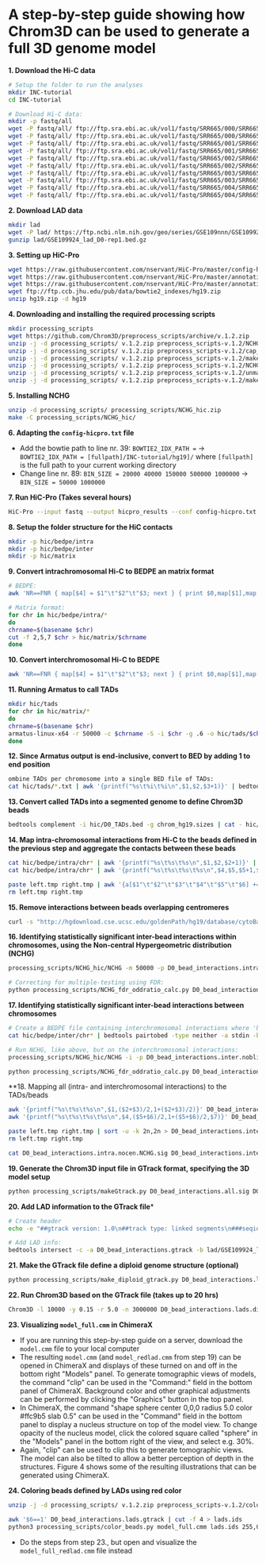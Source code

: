 # A step-by-step guide showing how Chrom3D can be used to generate a full 3D genome model
**1.  Download the Hi-C data**
```bash
# Setup the folder to run the analyses
mkdir INC-tutorial
cd INC-tutorial

# Download Hi-C data:
mkdir -p fastq/all
wget -P fastq/all/ ftp://ftp.sra.ebi.ac.uk/vol1/fastq/SRR665/000/SRR6657510/SRR6657510_1.fastq.gz
wget -P fastq/all/ ftp://ftp.sra.ebi.ac.uk/vol1/fastq/SRR665/000/SRR6657510/SRR6657510_2.fastq.gz
wget -P fastq/all/ ftp://ftp.sra.ebi.ac.uk/vol1/fastq/SRR665/001/SRR6657511/SRR6657511_1.fastq.gz
wget -P fastq/all/ ftp://ftp.sra.ebi.ac.uk/vol1/fastq/SRR665/001/SRR6657511/SRR6657511_2.fastq.gz
wget -P fastq/all/ ftp://ftp.sra.ebi.ac.uk/vol1/fastq/SRR665/002/SRR6657512/SRR6657512_1.fastq.gz
wget -P fastq/all/ ftp://ftp.sra.ebi.ac.uk/vol1/fastq/SRR665/002/SRR6657512/SRR6657512_2.fastq.gz
wget -P fastq/all/ ftp://ftp.sra.ebi.ac.uk/vol1/fastq/SRR665/003/SRR6657513/SRR6657513_1.fastq.gz
wget -P fastq/all/ ftp://ftp.sra.ebi.ac.uk/vol1/fastq/SRR665/003/SRR6657513/SRR6657513_2.fastq.gz
wget -P fastq/all/ ftp://ftp.sra.ebi.ac.uk/vol1/fastq/SRR665/004/SRR6657514/SRR6657514_1.fastq.gz
wget -P fastq/all/ ftp://ftp.sra.ebi.ac.uk/vol1/fastq/SRR665/004/SRR6657514/SRR6657514_2.fastq.gz
```

**2. Download LAD data**
```bash
mkdir lad
wget -P lad/ https://ftp.ncbi.nlm.nih.gov/geo/series/GSE109nnn/GSE109924/suppl/GSE109924_lad_D0-rep1.bed.gz
gunzip lad/GSE109924_lad_D0-rep1.bed.gz
```

**3. Setting up HiC-Pro**
```bash
wget https://raw.githubusercontent.com/nservant/HiC-Pro/master/config-hicpro.txt
wget https://raw.githubusercontent.com/nservant/HiC-Pro/master/annotation/chrom_hg19.sizes
wget https://raw.githubusercontent.com/nservant/HiC-Pro/master/annotation/HindIII_resfrag_hg19.bed
wget ftp://ftp.ccb.jhu.edu/pub/data/bowtie2_indexes/hg19.zip
unzip hg19.zip -d hg19
```

**4. Downloading and installing the required processing scripts**
```bash
mkdir processing_scripts
wget https://github.com/Chrom3D/preprocess_scripts/archive/v.1.2.zip
unzip -j -d processing_scripts/ v.1.2.zip preprocess_scripts-v.1.2/NCHG_hic.zip
unzip -j -d processing_scripts/ v.1.2.zip preprocess_scripts-v.1.2/cap_chr_end.py
unzip -j -d processing_scripts/ v.1.2.zip preprocess_scripts-v.1.2/make_diploid_gtrack.py
unzip -j -d processing_scripts/ v.1.2.zip preprocess_scripts-v.1.2/NCHG_fdr_oddratio_calc.py
unzip -j -d processing_scripts/ v.1.2.zip preprocess_scripts-v.1.2/unmappable_blacklist.bed
unzip -j -d processing_scripts/ v.1.2.zip preprocess_scripts-v.1.2/makeGtrack.py
```

**5. Installing NCHG**
```bash
unzip -d processing_scripts/ processing_scripts/NCHG_hic.zip
make -C processing_scripts/NCHG_hic/
```

**6. Adapting the `config-hicpro.txt` file**
- Add the bowtie path to line nr. 39: `BOWTIE2_IDX_PATH =` -> `BOWTIE2_IDX_PATH = [fullpath]/INC-tutorial/hg19]/` where `[fullpath]` is the full path to your current working directory
- Change line nr. 89: `BIN_SIZE = 20000 40000 150000 500000 1000000` -> `BIN_SIZE = 50000 1000000`

**7. Run HiC-Pro (Takes several hours)**
```bash
HiC-Pro --input fastq --output hicpro_results --conf config-hicpro.txt
```

**8. Setup the folder structure for the HiC contacts**
```bash
mkdir -p hic/bedpe/intra
mkdir -p hic/bedpe/inter
mkdir -p hic/matrix
```

**9. Convert intrachromosomal Hi-C to BEDPE an matrix format**
```bash
# BEDPE:
awk 'NR==FNR { map[$4] = $1"\t"$2"\t"$3; next } { print $0,map[$1],map[$2] }' hicpro_results/hic_results/matrix/all/raw/50000/all_50000_abs.bed  hicpro_results/hic_results/matrix/all/raw/50000/all_50000.matrix  | awk '$4==$7' | awk '{print $4"\t"$5"\t"$6"\t"$7"\t"$8"\t"$9"\t"$3>"hic/bedpe/intra/"$4}'

# Matrix format:
for chr in hic/bedpe/intra/*
do
chrname=$(basename $chr)
cut -f 2,5,7 $chr > hic/matrix/$chrname
done
```
**10. Convert interchromosomal Hi-C to BEDPE**
```bash
awk 'NR==FNR { map[$4] = $1"\t"$2"\t"$3; next } { print $0,map[$1],map[$2] }'  hicpro_results/hic_results/matrix/all/raw/1000000/all_1000000_abs.bed  hicpro_results/hic_results/matrix/all/raw/1000000/all_1000000.matrix  | awk '$4<$7' | awk '{print $4"\t"$5"\t"$6"\t"$7"\t"$8"\t"$9"\t"$3>"hic/bedpe/inter/"$4"_"$7}'
```

**11. Running Armatus to call TADs**
```bash
mkdir hic/tads
for chr in hic/matrix/*
do
chrname=$(basename $chr)
armatus-linux-x64 -r 50000 -c $chrname -S -i $chr -g .6 -o hic/tads/$chrname 
done
```

**12. Since Armatus output is end-inclusive, convert to BED by adding 1 to end position**
```bash
ombine TADs per chromosome into a single BED file of TADs:
cat hic/tads/*.txt | awk '{printf("%s\t%i\t%i\n",$1,$2,$3+1)}' | bedtools sort -g chrom_hg19.sizes | bedtools slop -i stdin -g chrom_hg19.sizes -l 0 -r 1 > hic/D0_TADs.bed
```

**13. Convert called TADs into a segmented genome to define Chrom3D beads**
```bash
bedtools complement -i hic/D0_TADs.bed -g chrom_hg19.sizes | cat - hic/D0_TADs.bed | bedtools sort -g chrom_hg19.sizes | awk '$1!="chrY"' | awk '$1!="chrM"' > D0_beads.bed
```

**14. Map intra-chromosomal interactions from Hi-C to the beads defined in the previous step and aggregate the contacts between these beads**
```bash
cat hic/bedpe/intra/chr* | awk '{printf("%s\t%s\t%s\n",$1,$2,$2+1)}' | bedtools intersect -wao -a stdin -b D0_beads.bed | cut -f 4,5,6 > left.tmp
cat hic/bedpe/intra/chr* | awk '{printf("%s\t%s\t%s\t%s\n",$4,$5,$5+1,$7)}' | bedtools intersect -wao -a stdin -b D0_beads.bed | awk '{printf("%s\t%s\t%s\t%s\n",$5,$6,$7,$4)}' > right.tmp

paste left.tmp right.tmp | awk '{a[$1"\t"$2"\t"$3"\t"$4"\t"$5"\t"$6] += $7} END{for (i in a) print i"\t"a[i]}' |  awk '$2!=$5' | sort -k 2n,2n > D0_bead_interactions.intra.bedpe
rm left.tmp right.tmp
```

**15. Remove interactions between beads overlapping centromeres**
```bash
curl -s "http://hgdownload.cse.ucsc.edu/goldenPath/hg19/database/cytoBand.txt.gz" | gunzip -c | grep acen | bedtools pairtobed -a D0_bead_interactions.intra.bedpe -b stdin -type neither > D0_bead_interactions.intra.nocen.bedpe
```

**16. Identifying statistically significant inter-bead interactions within chromosomes, using the Non-central Hypergeometric distribution (NCHG)**
```bash
processing_scripts/NCHG_hic/NCHG -m 50000 -p D0_bead_interactions.intra.nocen.bedpe > D0_bead_interactions.intra.nocen.NCHG.out

# Correcting for multiple-testing using FDR:
python processing_scripts/NCHG_fdr_oddratio_calc.py D0_bead_interactions.intra.nocen.NCHG.out fdr_bh 2 0.01 > D0_bead_interactions.intra.nocen.NCHG.sig
```
**17. Identifying statistically significant inter-bead interactions between chromosomes**
```bash
# Create a BEDPE file containing interchromosomal interactions where 'blacklisted' regions are removed:
cat hic/bedpe/inter/chr* | bedtools pairtobed -type neither -a stdin -b processing_scripts/unmappable_blacklist.bed | python processing_scripts/cap_chr_end.py chrom_hg19.sizes > D0_bead_interactions.inter.noblist.bedpe

# Run NCHG, like above, but on the interchromosomal interactions: 
processing_scripts/NCHG_hic/NCHG -i -p D0_bead_interactions.inter.noblist.bedpe > D0_bead_interactions.inter.noblist.NCHG.out

python processing_scripts/NCHG_fdr_oddratio_calc.py D0_bead_interactions.inter.noblist.NCHG.out fdr_bh 2 0.01 > D0_bead_interactions.inter.noblist.NCHG.sig

```
**18. Mapping all (intra- and interchromosomal interactions) to the TADs/beads
```bash
awk '{printf("%s\t%s\t%s\n",$1,($2+$3)/2,1+($2+$3)/2)}' D0_bead_interactions.inter.noblist.NCHG.sig | bedtools intersect -wao -a stdin -b D0_beads.bed | cut -f 4,5,6 > left.tmp
awk '{printf("%s\t%s\t%s\t%s\n",$4,($5+$6)/2,1+($5+$6)/2,$7)}' D0_bead_interactions.inter.noblist.NCHG.sig | bedtools intersect -wao -a stdin -b D0_beads.bed | awk '{printf("%s\t%s\t%s\t%s\n",$5,$6,$7,$4)}' > right.tmp

paste left.tmp right.tmp | sort -u -k 2n,2n > D0_bead_interactions.inter.noblist.NCHG.tadwise.sig
rm left.tmp right.tmp

cat D0_bead_interactions.intra.nocen.NCHG.sig D0_bead_interactions.inter.noblist.NCHG.tadwise.sig | awk '$2!=-1 && $5!=-1' > D0_bead_interactions.all.sig
```

**19. Generate the Chrom3D input file in GTrack format, specifying the 3D model setup**
```bash
python processing_scripts/makeGtrack.py D0_bead_interactions.all.sig D0_beads.bed > D0_bead_interactions.gtrack
```

**20. Add LAD information to the GTrack file***
```bash
# Create header
echo -e "##gtrack version: 1.0\n##track type: linked segments\n###seqid\tstart\tend\tid\tradius\tperiphery\tedges" > D0_bead_interactions.lads.gtrack

# Add LAD info:
bedtools intersect -c -a D0_bead_interactions.gtrack -b lad/GSE109924_lad_D0-rep1.bed | awk '{if($7>=1) print $1 "\t" $2 "\t" $3 "\t" $4 "\t" $5 "\t1\t" $6; else  print $1 "\t" $2 "\t" $3 "\t" $4 "\t" $5 "\t.\t" $6}' >> D0_bead_interactions.lads.gtrack
```

**21. Make the GTrack file define a diploid genome structure (optional)**
```bash
python processing_scripts/make_diploid_gtrack.py D0_bead_interactions.lads.gtrack > D0_bead_interactions.lads.diploid.gtrack
```

**22. Run Chrom3D based on the GTrack file (takes up to 20 hrs)**
```bash
Chrom3D -l 10000 -y 0.15 -r 5.0 -n 3000000 D0_bead_interactions.lads.diploid.gtrack > model_full.cmm 2> model_full.err 
```

**23. Visualizing `model_full.cmm` in ChimeraX**
- If you are running this step-by-step guide on a server, download the `model.cmm` file to your local computer
- The resulting `model.cmm` (and `model_redlad.cmm` from step 19) can be opened in ChimeraX and displays of these turned on and off in the bottom right "Models" panel. To generate tomographic views of models, the command "clip" can be used in the "Command:" field in the bottom panel of ChimeraX. Background color and other graphical adjustments can be performed by clicking the "Graphics" button in the top panel.
- In ChimeraX, the command "shape sphere center 0,0,0 radius 5.0 color #ffc9b5 slab 0.5" can be used in the "Command" field in the bottom panel to display a nucleus structure on top of the model view. To change opacity of the nucleus model, click the colored square called "sphere" in the "Models" panel in the bottom right of the view, and select e.g. 30%. 
- Again, "clip" can be used to clip this to generate tomographic views. The model can also be tilted to allow a better perception of depth in the structures. Figure 4 shows some of the resulting illustrations that can be generated using ChimeraX.


**24. Coloring beads defined by LADs using red color**
```bash
unzip -j -d processing_scripts/ v.1.2.zip preprocess_scripts-v.1.2/color_beads.py

awk '$6==1' D0_bead_interactions.lads.gtrack | cut -f 4 > lads.ids
python3 processing_scripts/color_beads.py model_full.cmm lads.ids 255,0,0 OVERRIDE > model_full_redlad.cmm
```
- Do the steps from step 23., but open and visualize the `model_full_redlad.cmm` file instead
